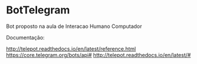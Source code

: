 # BotTelegram
Bot proposto na aula de Interacao Humano Computador

Documentação:

http://telepot.readthedocs.io/en/latest/reference.html
https://core.telegram.org/bots/api#
http://telepot.readthedocs.io/en/latest/#
